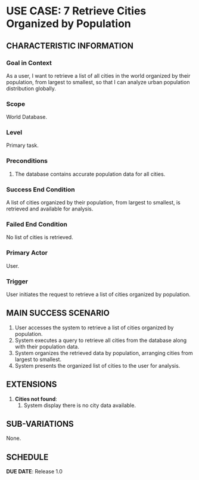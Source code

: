 # USE CASE: 7  Retrieve Cities Organized by Population

## CHARACTERISTIC INFORMATION

### Goal in Context

As a user, I want to retrieve a list of all cities in the world organized by their population, from largest to smallest, so that I can analyze urban population distribution globally.

### Scope

World Database.

### Level

Primary task.

### Preconditions

1. The database contains accurate population data for all cities.

### Success End Condition

A list of cities organized by their population, from largest to smallest, is retrieved and available for analysis.

### Failed End Condition

No list of cities is retrieved.

### Primary Actor

User.

### Trigger

User initiates the request to retrieve a list of cities organized by population.


## MAIN SUCCESS SCENARIO

1. User accesses the system to retrieve a list of cities organized by population.
2. System executes a query to retrieve all cities from the database along with their population data.
3. System organizes the retrieved data by population, arranging cities from largest to smallest.
4. System presents the organized list of cities to the user for analysis.

## EXTENSIONS

1. **Cities not found**:
   1. System display there is no city data available.


## SUB-VARIATIONS

None.

## SCHEDULE

**DUE DATE**: Release 1.0
